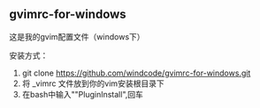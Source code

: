 ## gvimrc-for-windows
这是我的gvim配置文件（windows下）

安装方式：
1. git clone https://github.com/windcode/gvimrc-for-windows.git
2. 将 _vimrc 文件放到你的vim安装根目录下
3. 在bash中输入""PluginInstall",回车

